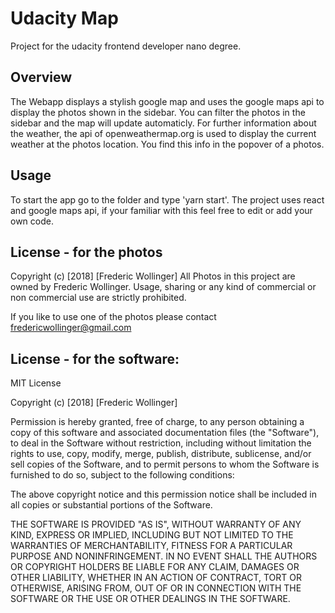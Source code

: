 # Udacity Map

Project for the udacity frontend developer nano degree. 

## Overview
The Webapp displays a stylish google map and uses the google maps api to display the photos shown in the sidebar. You can filter the photos in the sidebar and the map will update automaticly. 
For further information about the weather, the api of openweathermap.org is used to display the current weather at the photos location. You find this info in the popover of a photos. 

## Usage 
To start the app go to the folder and type 'yarn start'.
The project uses react and google maps api, if your familiar with this feel free to edit or add your own code. 

## License - for the photos

Copyright (c) [2018] [Frederic Wollinger]
All Photos in this project are owned by Frederic Wollinger. Usage, sharing or any kind of commercial or non commercial use are strictly prohibited. 

If you like to use one of the photos please contact fredericwollinger@gmail.com

## License - for the software:
MIT License

Copyright (c) [2018] [Frederic Wollinger]

Permission is hereby granted, free of charge, to any person obtaining a copy
of this software and associated documentation files (the "Software"), to deal
in the Software without restriction, including without limitation the rights
to use, copy, modify, merge, publish, distribute, sublicense, and/or sell
copies of the Software, and to permit persons to whom the Software is
furnished to do so, subject to the following conditions:

The above copyright notice and this permission notice shall be included in all
copies or substantial portions of the Software.

THE SOFTWARE IS PROVIDED "AS IS", WITHOUT WARRANTY OF ANY KIND, EXPRESS OR
IMPLIED, INCLUDING BUT NOT LIMITED TO THE WARRANTIES OF MERCHANTABILITY,
FITNESS FOR A PARTICULAR PURPOSE AND NONINFRINGEMENT. IN NO EVENT SHALL THE
AUTHORS OR COPYRIGHT HOLDERS BE LIABLE FOR ANY CLAIM, DAMAGES OR OTHER
LIABILITY, WHETHER IN AN ACTION OF CONTRACT, TORT OR OTHERWISE, ARISING FROM,
OUT OF OR IN CONNECTION WITH THE SOFTWARE OR THE USE OR OTHER DEALINGS IN THE
SOFTWARE.